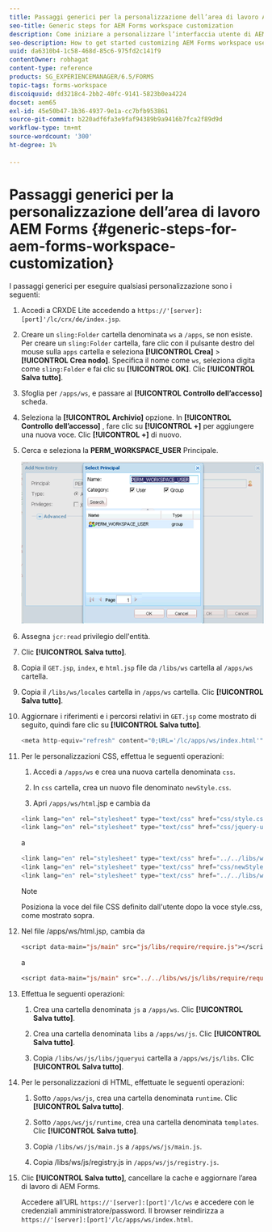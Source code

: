 ```yaml
---
title: Passaggi generici per la personalizzazione dell’area di lavoro AEM Forms
seo-title: Generic steps for AEM Forms workspace customization
description: Come iniziare a personalizzare l’interfaccia utente di AEM Forms Workspace.
seo-description: How to get started customizing AEM Forms workspace user interface.
uuid: da6310b4-1c58-468d-85c6-975fd2c141f9
contentOwner: robhagat
content-type: reference
products: SG_EXPERIENCEMANAGER/6.5/FORMS
topic-tags: forms-workspace
discoiquuid: dd3218c4-2bb2-40fc-9141-5823b0ea4224
docset: aem65
exl-id: 45e50b47-1b36-4937-9e1a-cc7bfb953861
source-git-commit: b220adf6fa3e9faf94389b9a9416b7fca2f89d9d
workflow-type: tm+mt
source-wordcount: '300'
ht-degree: 1%

---
```


# Passaggi generici per la personalizzazione dell’area di lavoro AEM Forms {#generic-steps-for-aem-forms-workspace-customization}

I passaggi generici per eseguire qualsiasi personalizzazione sono i seguenti:

1. Accedi a CRXDE Lite accedendo a `https://'[server]:[port]'/lc/crx/de/index.jsp`.
1. Creare un `sling:Folder` cartella denominata `ws` a `/apps`, se non esiste. Per creare un `sling:Folder` cartella, fare clic con il pulsante destro del mouse sulla `apps` cartella e seleziona **[!UICONTROL Crea]** > **[!UICONTROL Crea nodo]**. Specifica il nome come `ws`, seleziona digita come `sling:Folder` e fai clic su **[!UICONTROL OK]**. Clic **[!UICONTROL Salva tutto]**.
1. Sfoglia per `/apps/ws`, e passare al **[!UICONTROL Controllo dell’accesso]** scheda.
1. Seleziona la **[!UICONTROL Archivio]** opzione. In **[!UICONTROL Controllo dell’accesso]** , fare clic su **[!UICONTROL +]** per aggiungere una nuova voce. Clic **[!UICONTROL +]** di nuovo.
1. Cerca e seleziona la **PERM_WORKSPACE_USER** Principale.

   ![Selezionare l&#39;entità PERM_WORKSPACE_USER come parte dei passaggi generici per personalizzare HTML Workspace](assets/perm_workspace_user.png)

1. Assegna `jcr:read` privilegio dell&#39;entità.
1. Clic **[!UICONTROL Salva tutto]**.
1. Copia il `GET.jsp`, `index`, e `html.jsp` file da `/libs/ws` cartella al `/apps/ws` cartella.
1. Copia il `/libs/ws/locales` cartella in `/apps/ws` cartella. Clic **[!UICONTROL Salva tutto]**.
1. Aggiornare i riferimenti e i percorsi relativi in `GET.jsp` come mostrato di seguito, quindi fare clic su **[!UICONTROL Salva tutto]**.

   ```javascript
   <meta http-equiv="refresh" content="0;URL='/lc/apps/ws/index.html'" />
   ```

1. Per le personalizzazioni CSS, effettua le seguenti operazioni:

   1. Accedi a `/apps/ws` e crea una nuova cartella denominata `css`.

   1. In `css` cartella, crea un nuovo file denominato `newStyle.css`.

   1. Apri `/apps/ws/html`.jsp e cambia da

   ```javascript
   <link lang="en" rel="stylesheet" type="text/css" href="css/style.css" />
   <link lang="en" rel="stylesheet" type="text/css" href="css/jquery-ui.css"/>
   ```

   a

   ```javascript
   <link lang="en" rel="stylesheet" type="text/css" href="../../libs/ws/css/style.css" />
   <link lang="en" rel="stylesheet" type="text/css" href="css/newStyle.css" />
   <link lang="en" rel="stylesheet" type="text/css" href="../../libs/ws/css/jquery-ui.css"/>
   ```

   >[!NOTE]
   >
   >Posiziona la voce del file CSS definito dall&#39;utente dopo la voce style.css, come mostrato sopra.

1. Nel file /apps/ws/html.jsp, cambia da

   ```jsp
   <script data-main="js/main" src="js/libs/require/require.js"></script>
   ```

   a

   ```jsp
   <script data-main="js/main" src="../../libs/ws/js/libs/require/require.js"></script>
   ```

1. Effettua le seguenti operazioni:

   1. Crea una cartella denominata `js` a `/apps/ws`. Clic **[!UICONTROL Salva tutto]**.

   1. Crea una cartella denominata `libs` a `/apps/ws/js`. Clic **[!UICONTROL Salva tutto]**.

   1. Copia `/libs/ws/js/libs/jqueryui` cartella a `/apps/ws/js/libs`. Clic **[!UICONTROL Salva tutto]**.

1. Per le personalizzazioni di HTML, effettuate le seguenti operazioni:

   1. Sotto `/apps/ws/js`, crea una cartella denominata `runtime`. Clic **[!UICONTROL Salva tutto]**.

   1. Sotto `/apps/ws/js/runtime`, crea una cartella denominata `templates`. Clic **[!UICONTROL Salva tutto]**.

   1. Copia `/libs/ws/js/main.js` a `/apps/ws/js/main.js`.

   1. Copia /libs/ws/js/registry.js in `/apps/ws/js/registry.js`.

1. Clic **[!UICONTROL Salva tutto]**, cancellare la cache e aggiornare l’area di lavoro di AEM Forms.

   Accedere all’URL `https://'[server]:[port]'/lc/ws` e accedere con le credenziali amministratore/password. Il browser reindirizza a `https://'[server]:[port]'/lc/apps/ws/index.html`.
